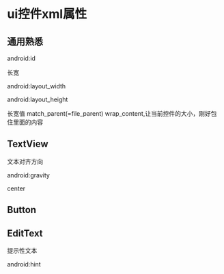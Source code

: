 # ui控件xml属性

## 通用熟悉
android:id

长宽

android:layout_width

android:layout_height

长宽值
match_parent(=file_parent)
wrap_content,让当前控件的大小，刚好包住里面的内容


## TextView 

文本对齐方向

android:gravity

center

## Button

## EditText

提示性文本

android:hint

